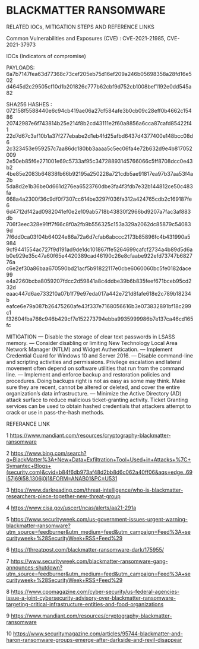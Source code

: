 # BLACKMATTER RANSOMWARE
RELATED IOCs, MITIGATION STEPS AND REFERENCE LINKS

Common Vulnerabilities and Exposures (CVE) : CVE-2021-21985, CVE-2021-37973 

IOCs (Indicators of compromise)

PAYLOADS: 
6a7b7147fea63d77368c73cef205eb75d16ef209a246b05698358a28fd16e502 
d4645d2c29505cf10d1b201826c777b62cbf9d752cb1008bef1192e0dd545a82 

SHA256 HASHES :
072158f5588440e6c94cb419ae06a27cf584afe3b0cb09c28eff0b4662c15486 
20742987e6f743814b25e214f8b2cd43111e2f60a8856a6cca87cafd85422f41 
22d7d67c3af10b1a37f277ebabe2d1eb4fd25afbd6437d4377400e148bcc08d6 
2c323453e959257c7aa86dc180bb3aaaa5c5ec06fa4e72b632d9e4b817052009 
2e50eb85f6e271001e69c5733af95c34728893145766066c5ff8708dcc0e43b2 
4be85e2083b64838fb66b92195a250228a721cdb5ae91817ea97b37aa53f4a2b 
5da8d2e1b36be0d661d276ea6523760dbe3fa4f3fdb7e32b144812ce50c483fa 
668a4a2300f36c9df0f7307cc614be3297f036fa312a424765cdb2c169187fe6 
6d4712df42ad0982041ef0e2e109ab5718b43830f2966bd9207a7fac3af883db 
706f3eec328e91ff7f66c8f0a2fb9b556325c153a329a2062dc85879c540839d 
7f6dd0ca03f04b64024e86a72a6d7cfab6abccc2173b85896fc4b431990a5984 
9cf9441554ac727f9d191ad9de1dc101867ffe5264699cafcf2734a4b89d5d6a 
b0e929e35c47a60f65e4420389cad46190c26e8cfaabe922efd73747b682776a 
c6e2ef30a86baa670590bd21acf5b91822117e0cbe6060060bc5fe0182dace99 
e4a2260bcba8059207fdcc2d59841a8c4ddbe39b6b835feef671bceb95cd232d 
eaac447d6ae733210a07b1f79e97eda017a442e721d8fafe618e2c789b18234b 
eafce6e79a087b26475260afe43f337e7168056616b3e073832891bf18c299c1 
f32604fba766c946b429cf7e152273794ebba9935999986b7e137ca46cd165fc 
  
MITIGATION
—	Disable the storage of clear text passwords in LSASS memory.
—	Consider disabling or limiting New Technology Local Area Network Manager (NTLM) and Widget Authentication.
—	Implement Credential Guard for Windows 10 and Server 2016.
—	Disable command-line and scripting activities and permissions. Privilege escalation and lateral movement often depend on software utilities that run from the command line.
—	Implement and enforce backup and restoration policies and procedures. Doing backups right is not as easy as some may think. Make sure they are recent, cannot be altered or deleted, and cover the entire organization’s data infrastructure.
—	Minimize the Active Directory (AD) attack surface to reduce malicious ticket-granting activity. Ticket Granting services can be used to obtain hashed credentials that attackers attempt to crack or use in pass-the-hash methods.

REFERANCE LINK

1	https://www.mandiant.com/resources/cryptography-blackmatter-ransomware

2	https://www.bing.com/search?q=BlackMatter%3A+New+Data+Exfiltration+Tool+Used+in+Attacks+%7C+Symantec+Blogs+(security.com)&cvid=b84f6db973af48d2bb8d6c062a40ff06&aqs=edge..69i57j69i58.1306j0j1&FORM=ANAB01&PC=U531

3	https://www.darkreading.com/threat-intelligence/who-is-blackmatter-researchers-piece-together-new-threat-group 

4	https://www.cisa.gov/uscert/ncas/alerts/aa21-291a 

5	https://www.securityweek.com/us-government-issues-urgent-warning-blackmatter-ransomware?utm_source=feedburner&utm_medium=feed&utm_campaign=Feed%3A+securityweek+%28SecurityWeek+RSS+Feed%29 

6	https://threatpost.com/blackmatter-ransomware-dark/175955/ 

7	https://www.securityweek.com/blackmatter-ransomware-gang-announces-shutdown?utm_source=feedburner&utm_medium=feed&utm_campaign=Feed%3A+securityweek+%28SecurityWeek+RSS+Feed%29 

8	https://www.cpomagazine.com/cyber-security/us-federal-agencies-issue-a-joint-cybersecurity-advisory-over-blackmatter-ransomware-targeting-critical-infrastructure-entities-and-food-organizations 

9	https://www.mandiant.com/resources/cryptography-blackmatter-ransomware 

10	https://www.securitymagazine.com/articles/95744-blackmatter-and-haron-ransomware-groups-emerge-after-darkside-and-revil-disappear

